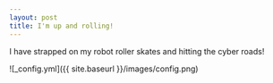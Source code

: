 ```yaml
---
layout: post
title: I'm up and rolling!
---
```


I have strapped on my robot roller skates and hitting the cyber roads!

![_config.yml]({{ site.baseurl }}/images/config.png)
